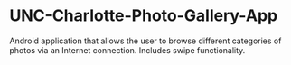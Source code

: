 UNC-Charlotte-Photo-Gallery-App
===============================

Android application that allows the user to browse different categories of photos via an Internet connection. Includes swipe functionality.
